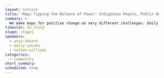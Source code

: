 ```yaml
---
layout: session
title: 'Maps Tipping the Balance of Power: Indigenous People, Public Health, and Civic Engagement'
summary: >-
  We make maps for positive change on very different challenges. Emily Jacobi works with indigenous communities in the Amazon defending their lands from oil and mineral exploration. Anya A’Hearn makes visualizations to fight malaria. Nathan Williams helps citizens connect to their government. What we all share is dissatisfaction with just a pretty map, and hold out to see the lives of people and our planet improve in a tangible way. Join us to discuss the tactics for creating data, designing cartography, and coding maps to tip the balance of power.
timeslot: d2_slot2
stage: stage1
speakers:
  - anya-ahearn
  - emily-jacobi
  - nathan-williams
categories:
  - Community
short_summary: 
scheduled: true
---
```


